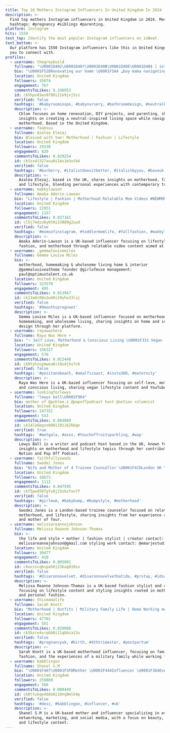 ```yaml
---
title: Top 10 Mothers Instagram Influencers In United Kingdom In 2024
description: >-
  Find top mothers Instagram influencers in United Kingdom in 2024. Most popular
  hashtags: #pregnancy #siblings #parenting.
platform: Instagram
hits: 1550
text_top: Identify the most popular Instagram influencers on inBeat.
text_bottom: >-
  Our platform has 1550 Instagram influencers like this in United Kingdom for
  you to connect with.
profiles:
  - username: thegreybuild
    fullname: "\U0001D402\U0001D407\U0001D40B\U0001D40E\U0001D404 | interiors,diy & mom life"
    bio: "\U0001F528Renovating our home \U0001F5A4 ☁️boy mama navigating motherhood \U0001F54Aneutrals inspired palette \U0001F90Djust here to have a laugh ⁣⁣"
    location: United Kingdom
    followers: 35074
    engagement: 767
    commentsToLikes: 0.196953
    id: ck5hpv01ws0f80i11e9jxj5zz
    verified: false
    hashtags: '#babyroominspo, #babynursery, #bathroomdesign, #neutralhome'
    description: >-
      Chloe focuses on home renovation, DIY projects, and parenting, sharing
      insights on creating a neutral-inspired living space while navigating
      motherhood. Based in the United Kingdom.
  - username: faabsuu
    fullname: Azalea Elezaj
    bio: Blessed with two! Motherhood | Fashion | Lifestyle
    location: United Kingdom
    followers: 29338
    engagement: 820
    commentsToLikes: 0.029254
    id: ck5zx41327avu0i14x1m3utb4
    verified: false
    hashtags: '#burberry, #italistdoesitbetter, #italistbyyou, #baseuk'
    description: >-
      Azalea Elezaj, based in the UK, shares insights on motherhood, fashion,
      and lifestyle, blending personal experiences with contemporary trends.
  - username: makkylawson
    fullname: Amaka Aderin-Lawson
    bio: "Lifestyle | Fashion | Motherhood Relatable Mom Videos #NEWMOMDIARIESWITHMAKKY \U0001F48C makkylawson@yahoo.com \U0001F4CDUK"
    location: United Kingdom
    followers: 22951
    engagement: 1157
    commentsToLikes: 0.037161
    id: cl5j74dzu6y6t0i23889g2uud
    verified: false
    hashtags: '#momsofinstagram, #toddlermomlife, #fallfashion, #makkylawson'
    description: >-
      Amaka Aderin-Lawson is a UK-based influencer focusing on lifestyle,
      fashion, and motherhood through relatable video content aimed at new moms.
  - username: _gemmalouisemiles
    fullname: Gemma Louise Miles
    bio: >-
      motherhood, homemaking & wholesome living home & interior
      @gemmalouiseathome founder @girlofmuse management:
      paul@optimustalent.co.uk
    location: United Kingdom
    followers: 323570
    engagement: 495
    commentsToLikes: 0.013947
    id: ck13a0z08o2w40i19yho33lsj
    verified: false
    hashtags: '#9monthspregnant'
    description: >-
      Gemma Louise Miles is a UK-based influencer focused on motherhood,
      homemaking, and wholesome living, sharing insights on home and interior
      design through her platform.
  - username: rayawashere
    fullname: Raya Was Here ☀️
    bio: "✨ Self Love, Motherhood & Conscious Living \U0001F331 Vegan Check out my YouTube Videos ⬇️"
    location: United Kingdom
    followers: 156327
    engagement: 570
    commentsToLikes: 0.012448
    id: ck0tyhzuymwoa0i19u4jhx7c6
    verified: false
    hashtags: '#positanobeach, #amalficoast, #insta360, #maternity'
    description: >-
      Raya Was Here is a UK-based influencer focusing on self-love, motherhood,
      and conscious living, sharing vegan lifestyle content and YouTube videos.
  - username: lookingforlewys
    fullname: "lewys ball\U0001F964"
    bio: mother of @puhlee.z @popoffpodcast host @notion columnist
    location: United Kingdom
    followers: 247351
    engagement: 543
    commentsToLikes: 0.004089
    id: ck14lo6bgvn980i191i62kbqn
    verified: true
    hashtags: '#metgala, #asos, #touchoffruitsparkling, #wap'
    description: >-
      Lewys Ball is a writer and podcast host based in the UK, known for her
      insights on motherhood and lifestyle topics through her contributions to
      Notion and Pop Off Podcast.
  - username: faithfullyswodz
    fullname: Swodei Jones
    bio: "Wife and Mother of 4 Trainee Counsellor \U0001F4CDLondon UK \U0001F48E Relationships/Motherhood/Lifestyle"
    location: United Kingdom
    followers: 10873
    engagement: 1112
    commentsToLikes: 0.047595
    id: ckf5pwd597gfv0j23zkzfxn7f
    verified: false
    hashtags: '#girlmum, #babybump, #bumpstyle, #motherhood'
    description: >-
      Swodei Jones is a London-based trainee counselor focused on relationships,
      motherhood, and lifestyle, sharing insights from her experience as a wife
      and mother of four.
  - username: melissareannejohnson
    fullname: Melissa Reanne Johnson-Thomas
    bio: >-
      the life and style • mother | fashion stylist | creator contact:
      melissareannejohnson@gmail.com styling work contact: @emarjestudio
    location: United Kingdom
    followers: 30477
    engagement: 410
    commentsToLikes: 0.005081
    id: ckwviscqbvpah0j23baq010sx
    verified: false
    hashtags: '#disaronnovelvet, #disaronnovelvetbatida, #prstay, #idsarrieri'
    description: >-
      Melissa Reanne Johnson-Thomas is a UK-based fashion stylist and creator,
      focusing on lifestyle content and styling insights rooted in motherhood
      and personal fashion.
  - username: thismamalife
    fullname: Sarah Knott
    bio: "Motherhood | Outfits | Military Family Life | Home Working mum of 3 \U0001F476\U0001F3FC\U0001F466\U0001F3FB\U0001F467\U0001F3FC Enquiries: sarah@thismamalife.com"
    location: United Kingdom
    followers: 47701
    engagement: 501
    commentsToLikes: 0.029088
    id: ck5bzre4xrpbb0i11qbbsa13u
    verified: false
    hashtags: '#pregnancyuk, #birth, #4thtrimester, #postpartum'
    description: >-
      Sarah Knott is a UK-based motherhood influencer, focusing on family life,
      fashion, and the experiences of a military family while working from home.
  - username: babblingon
    fullname: Shanel S.M
    bio: "\U0001F467\U0001F3FDMother \U0001F444Influencer \U0001F3A4Events, Networking, Marketing & Social Media \U0001F3C6Multiple award winner \U0001F484Beauty, Fashion and Life #babblingon"
    location: United Kingdom
    followers: 259869
    engagement: 566
    commentsToLikes: 0.000449
    id: ck0ttukqe4ddo0i19nq9mlk4p
    verified: false
    hashtags: '#desi, #babblingon, #influncer, #uk'
    description: >-
      Shanel S.M is a UK-based mother and influencer specializing in events,
      networking, marketing, and social media, with a focus on beauty, fashion,
      and lifestyle content.
---
```


